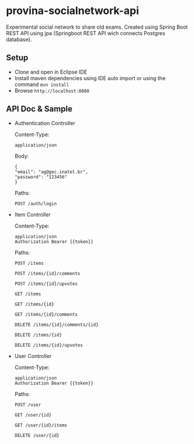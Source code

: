 # provina-socialnetwork-api
Experimental social network to share old exams. Created using Spring Boot REST API using jpa (Springboot REST API wich connects Postgres database).

Setup
-----
- Clone and open in Eclipse IDE
- Install maven dependencies using IDE auto import or using the command ``mvn install``
- Browse ``http://localhost:8080``
    
API Doc & Sample
----------------

- Authentication Controller
  
    Content-Type:
    ```
    application/json
    ```
    Body:
    ```
    {
    "email": "ag@gec.inatel.br",
    "password": "123456"
    }
    ```
    Paths:
    ```
    POST /auth/login
    ```
- Item Controller

   Content-Type:
   ```
   application/json
   Authorization Bearer {{token}}
   ```
   Paths:
   ```
  POST /items
  ```
   ```
  POST /items/{id}/comments
  ```
   ```
  POST /items/{id}/upvotes
  ```
   ```
  GET /items
  ```
  ```
  GET /items/{id}
  ```
   ```
  GET /items/{id}/comments
  ```
   ```
  DELETE /items/{id}/comments/{id}
  ```
    ```
  DELETE /items/{id}
  ```
  
   ```
  DELETE /items/{id}/upvotes
  ```
 - User Controller
 
   Content-Type:
   ```
   application/json
   Authorization Bearer {{token}}
   ```
    Paths:
    
    ```
    POST /user
    ```
    ```
    GET /user/{id}
    ```
    ```
    GET /user/{id}/items
    ```
    ```
    DELETE /user/{id}
    ```
